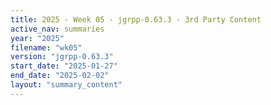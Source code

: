 ```yaml
---
title: 2025 - Week 05 - jgrpp-0.63.3 - 3rd Party Content
active_nav: summaries
year: "2025"
filename: "wk05"
version: "jgrpp-0.63.3"
start_date: "2025-01-27"
end_date: "2025-02-02"
layout: "summary_content"
---
```

